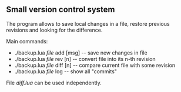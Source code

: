 ## Small version control system

The program allows to save local changes in a file, restore previous revisions and looking for the difference. 

Main commands:
* ./backup.lua _file_ add [msg] -- save new changes in file
* ./backup.lua _file_ rev [n]   -- convert file into its n-th revision 
* ./backup.lua _file_ diff [n]  -- compare current file with some revision
* ./backup.lua _file_ log   -- show all "commits"

File _diff.lua_ can be used independently.
